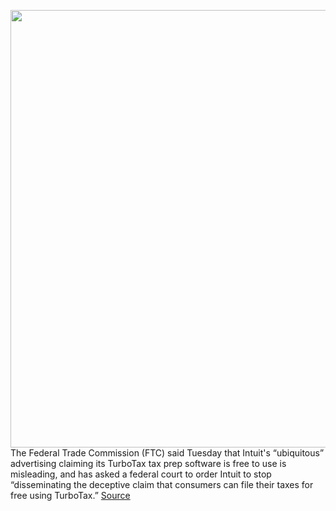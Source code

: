 <img src='https://cdn.vox-cdn.com/thumbor/FXfN_0KyX8Q-5DyekEiCDNV95WU=/0x0:3500x2338/1200x800/filters:focal(1470x889:2030x1449)/cdn.vox-cdn.com/uploads/chorus_image/image/70687275/138903655.0.jpg' width='700px' /><br/>
The Federal Trade Commission (FTC) said Tuesday that Intuit's “ubiquitous” advertising claiming its TurboTax tax prep software is free to use is misleading, and has asked a federal court to order Intuit to stop “disseminating the deceptive claim that consumers can file their taxes for free using TurboTax.”
<a href='https://www.theverge.com/2022/3/29/23002219/ftc-turbo-tax-irs-free-tax-prep-software-intuit-misleading'> Source <a/>
